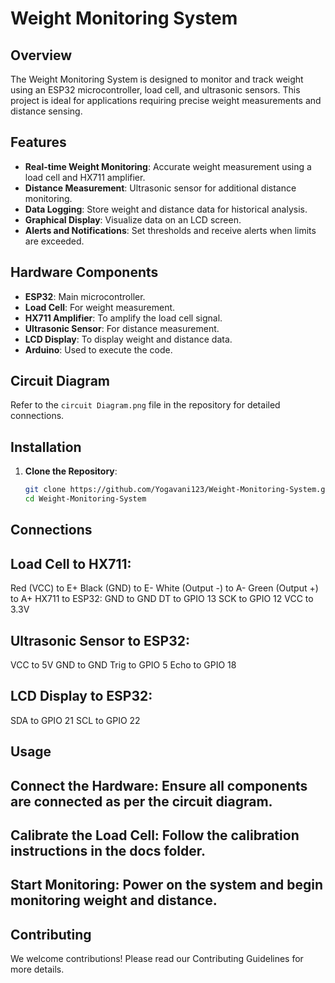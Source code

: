 # Weight Monitoring System

## Overview
The Weight Monitoring System is designed to monitor and track weight using an ESP32 microcontroller, load cell, and ultrasonic sensors. This project is ideal for applications requiring precise weight measurements and distance sensing.

## Features
- **Real-time Weight Monitoring**: Accurate weight measurement using a load cell and HX711 amplifier.
- **Distance Measurement**: Ultrasonic sensor for additional distance monitoring.
- **Data Logging**: Store weight and distance data for historical analysis.
- **Graphical Display**: Visualize data on an LCD screen.
- **Alerts and Notifications**: Set thresholds and receive alerts when limits are exceeded.

## Hardware Components
- **ESP32**: Main microcontroller.
- **Load Cell**: For weight measurement.
- **HX711 Amplifier**: To amplify the load cell signal.
- **Ultrasonic Sensor**: For distance measurement.
- **LCD Display**: To display weight and distance data.
- **Arduino**: Used to execute the code.

## Circuit Diagram
Refer to the `circuit Diagram.png` file in the repository for detailed connections.

## Installation
1. **Clone the Repository**:
   ```sh
   git clone https://github.com/Yogavani123/Weight-Monitoring-System.git
   cd Weight-Monitoring-System
   
## Connections
## Load Cell to HX711:
Red (VCC) to E+
Black (GND) to E-
White (Output -) to A-
Green (Output +) to A+
HX711 to ESP32:
GND to GND
DT to GPIO 13
SCK to GPIO 12
VCC to 3.3V
## Ultrasonic Sensor to ESP32:
VCC to 5V
GND to GND
Trig to GPIO 5
Echo to GPIO 18
## LCD Display to ESP32:
SDA to GPIO 21
SCL to GPIO 22
## Usage
## Connect the Hardware: Ensure all components are connected as per the circuit diagram.
## Calibrate the Load Cell: Follow the calibration instructions in the docs folder.
## Start Monitoring: Power on the system and begin monitoring weight and distance.
## Contributing
We welcome contributions! Please read our Contributing Guidelines for more details.
